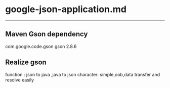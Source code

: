 # google-json-application.md

---
## Maven Gson dependency
 <dependency>
            <groupId>com.google.code.gson</groupId>
            <artifactId>gson</artifactId>
            <version>2.8.6</version>
 </dependency>

 ## Realize gson 

 function : json to java ,java to json
 character: simple,oob,data transfer and resolve easily


 

